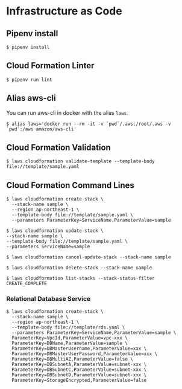 # Infrastructure as Code

## Pipenv install

```
$ pipenv install
```

## Cloud Formation Linter

```
$ pipenv run lint
```

## Alias aws-cli

You can run aws-cli in docker with the alias `laws`.

```
$ alias laws='docker run --rm -it -v `pwd`/.aws:/root/.aws -v `pwd`:/aws amazon/aws-cli'
```

## Cloud Formation Validation

```
$ laws cloudformation validate-template --template-body file://template/sample.yaml
```

## Cloud Formation Command Lines

```
$ laws cloudformation create-stack \
  --stack-name sample \
  --region ap-northeast-1 \
  --template-body file://template/sample.yaml \
  --parameters ParameterKey=ServiceName,ParameterValue=sample
```

```
$ laws cloudformation update-stack \
--stack-name sample \
--template-body file://template/sample.yaml \
--parameters ServiceName=sample
```

```
$ laws cloudformation cancel-update-stack --stack-name sample
```

```
$ laws cloudformation delete-stack --stack-name sample
```

```
$ laws cloudformation list-stacks --stack-status-filter CREATE_COMPLETE
```

### Relational Database Service

```
$ laws cloudformation create-stack \
  --stack-name sample \
  --region ap-northeast-1 \
  --template-body file://template/rds.yaml \
  --parameters ParameterKey=ServiceName,ParameterValue=sample \
  ParameterKey=VpcId,ParameterValue=vpc-xxx \
  ParameterKey=DBName,ParameterValue=sample \
  ParameterKey=DBMasterUsername,ParameterValue=xxx \
  ParameterKey=DBMasterUserPassword,ParameterValue=xxx \
  ParameterKey=DBMultiAZ,ParameterValue=false \
  ParameterKey=DBSubnetA,ParameterValue=subnet-xxx \
  ParameterKey=DBSubnetC,ParameterValue=subnet-xxx \
  ParameterKey=DBSubnetD,ParameterValue=subnet-xxx \
  ParameterKey=StorageEncrypted,ParameterValue=false
```
